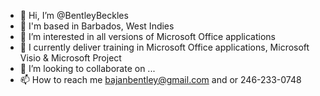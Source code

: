 - 👋 Hi, I’m @BentleyBeckles
- 👋 I'm based in Barbados, West Indies
- 👀 I’m interested in all versions of Microsoft Office applications
- 🌱 I currently deliver training in Microsoft Office applications, Microsoft Visio & Microsoft Project
- 💞️ I’m looking to collaborate on ...
- 📫 How to reach me bajanbentley@gmail.com and or 246-233-0748

<!---
BentleyBeckles/BentleyBeckles is a ✨ special ✨ repository because its `README.md` (this file) appears on your GitHub profile.
You can click the Preview link to take a look at your changes.
--->
